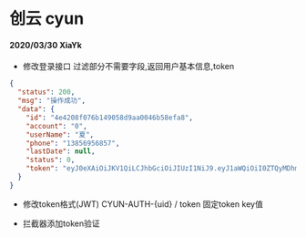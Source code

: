 # 创云 cyun

#### 2020/03/30 XiaYk
- 修改登录接口
过滤部分不需要字段,返回用户基本信息,token
```json
{
  "status": 200,
  "msg": "操作成功",
  "data": {
    "id": "4e4208f076b149058d9aa0046b58efa8",
    "account": "0",
    "userName": "夏",
    "phone": "13856956857",
    "lastDate": null,
    "status": 0,
    "token": "eyJ0eXAiOiJKV1QiLCJhbGciOiJIUzI1NiJ9.eyJ1aWQiOiI0ZTQyMDhmMDc2YjE0OTA1OGQ5YWEwMDQ2YjU4ZWZhOCIsImV4cCI6MTU4NTY2NzgwNiwiYWNjb3VudCI6IjAifQ.2eboo5_XFbjDpkcpM162hfJVnAIdBPWXlNbYIxUGVe4"
  }
}
```
- 修改token格式(JWT) CYUN-AUTH-{uid} / token 固定token key值

- 拦截器添加token验证